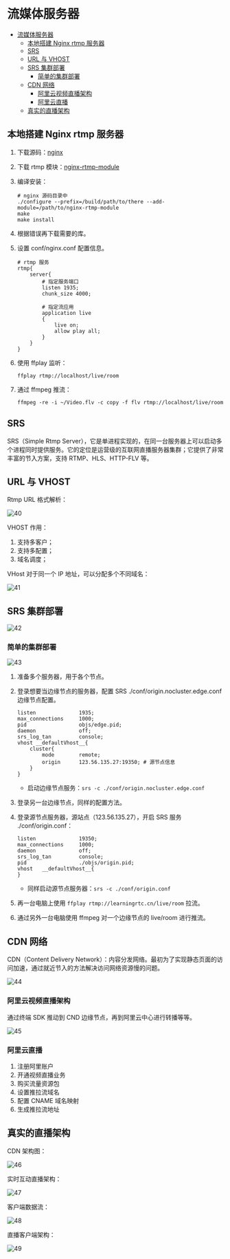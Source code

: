 # 流媒体服务器

- [流媒体服务器](#流媒体服务器)
  - [本地搭建 Nginx rtmp 服务器](#本地搭建-nginx-rtmp-服务器)
  - [SRS](#srs)
  - [URL 与 VHOST](#url-与-vhost)
  - [SRS 集群部署](#srs-集群部署)
    - [简单的集群部署](#简单的集群部署)
  - [CDN 网络](#cdn-网络)
    - [阿里云视频直播架构](#阿里云视频直播架构)
    - [阿里云直播](#阿里云直播)
  - [真实的直播架构](#真实的直播架构)

## 本地搭建 Nginx rtmp 服务器

1. 下载源码：[nginx](http://nginx.org/en/download.html)
2. 下载 rtmp 模块：[nginx-rtmp-module](https://github.com/arut/nginx-rtmp-module)
3. 编译安装：

    ```shell
    # nginx 源码目录中
    ./configure --prefix=/build/path/to/there --add-module=/path/to/nginx-rtmp-module
    make
    make install
    ```

4. 根据错误再下载需要的库。
5. 设置 conf/nginx.conf 配置信息。

    ```shell
    # rtmp 服务
    rtmp{
        server{
            # 指定服务端口
            listen 1935;
            chunk_size 4000;

            # 指定流应用
            application live
            {
                live on;
                allow play all;
            }
        }
    }
    ```

6. 使用 ffplay 监听：

    ```shell
    ffplay rtmp://localhost/live/room
    ```

7. 通过 ffmpeg 推流：

    ```shell
    ffmpeg -re -i ~/Video.flv -c copy -f flv rtmp://localhost/live/room
    ```

## SRS

SRS（Simple Rtmp Server），它是单进程实现的，在同一台服务器上可以启动多个进程同时提供服务。它的定位是运营级的互联网直播服务器集群；它提供了非常丰富的节入方案，支持 RTMP、HLS、HTTP-FLV 等。

## URL 与 VHOST

Rtmp URL 格式解析：

![40](../Img/40.png)

VHOST 作用：

1. 支持多客户；
2. 支持多配置；
3. 域名调度；

VHost 对于同一个 IP 地址，可以分配多个不同域名：

![41](../Img/41.png)

## SRS 集群部署

![42](../Img/42.png)

### 简单的集群部署

![43](../Img/43.png)

1. 准备多个服务器，用于各个节点。
2. 登录想要当边缘节点的服务器，配置 SRS ./conf/origin.nocluster.edge.conf 边缘节点配置。

    ```shell
    listen              1935;
    max_connections     1000;
    pid                 objs/edge.pid;
    daemon              off;
    srs_log_tan         console;
    vhost __defaultVhost__{
        cluster{
            mode        remote;
            origin      123.56.135.27:19350; # 源节点信息
        }
    }
    ```

   - 启动边缘节点服务：`srs -c ./conf/origin.nocluster.edge.conf`

3. 登录另一台边缘节点，同样的配置方法。

4. 登录源节点服务器，源站点（123.56.135.27），开启 SRS 服务 ./conf/origin.conf：

    ```shell
    listen              19350;
    max_connections     1000;
    daemon              off;
    srs_log_tan         console;
    pid                 ./objs/origin.pid;
    vhost   __defaultVhost__{
    }
    ```

    - 同样启动源节点服务器：`srs -c ./conf/origin.conf`

5. 再一台电脑上使用 `ffplay rtmp://learningrtc.cn/live/room` 拉流。
6. 通过另外一台电脑使用 ffmpeg 对一个边缘节点的 live/room 进行推流。

## CDN 网络

CDN（Content Delivery Network）：内容分发网络。最初为了实现静态页面的访问加速，通过就近节入的方法解决访问网络资源慢的问题。

![44](../Img/44.png)

### 阿里云视频直播架构

通过终端 SDK 推动到 CND 边缘节点，再到阿里云中心进行转播等等。

![45](../Img/45.png)

### 阿里云直播

1. 注册阿里账户
2. 开通视频直播业务
3. 购买流量资源包
4. 设置推拉流域名
5. 配置 CNAME 域名映射
6. 生成推拉流地址

## 真实的直播架构

CDN 架构图：

![46](../Img/46.png)

实时互动直播架构：

![47](../Img/47.png)

客户端数据流：

![48](../Img/48.png)

直播客户端架构：

![49](../Img/49.png)
